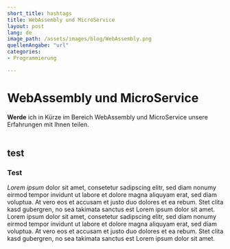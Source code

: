 ```yaml
---
short_title: hashtags
title: WebAssembly und MicroService
layout: post
lang: de
image_path: /assets/images/blog/WebAssembly.png
quellenAngabe: "url"
categories:
- Programmierung

---
```


# WebAssembly und MicroService

**Werde** ich in Kürze im Bereich WebAssembly und MicroService unsere Erfahrungen mit Ihnen teilen.   
<br>

## test

### Test
*Lorem ipsum* dolor sit amet, consetetur sadipscing elitr, sed diam nonumy eirmod tempor invidunt ut labore et dolore magna aliquyam erat, sed diam voluptua. At vero eos et accusam et justo duo dolores et ea rebum. Stet clita kasd gubergren, no sea takimata sanctus est Lorem ipsum dolor sit amet. Lorem ipsum dolor sit amet, consetetur sadipscing elitr, sed diam nonumy eirmod tempor invidunt ut labore et dolore magna aliquyam erat, sed diam voluptua. At vero eos et accusam et justo duo dolores et ea rebum. Stet clita kasd gubergren, no sea takimata sanctus est Lorem ipsum dolor sit amet.


